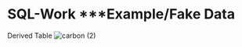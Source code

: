 # SQL-Work ***Example/Fake Data

Derived Table 
![carbon (2)](https://github.com/user-attachments/assets/d3aca02c-2624-4400-a8ae-ea389cdceb04)

